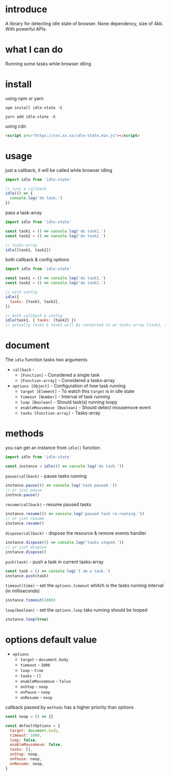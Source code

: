 # introduce

A library for detecting idle state of browser. None dependency, size of 4kb. With powerful APIs.

# what I can do

Running some tasks while browser idling

# install

using npm or yarn

```shell
npm install idle-state -S
```

```shell
yarn add idle-state -S
```

using cdn

```html
<script src="https://xxx.xx.xx/idle-state.min.js"></script>
```

# usage

just a callback, it will be called while browser idling

```js
import idle from 'idle-state'

// just a callback
idle(() => {
  console.log('do task.')
})
```

pass a task-array

```js
import idle from 'idle-state'

const task1 = () => console.log('do task1.')
const task2 = () => console.log('do task2.')

// tasks-array
idle([task1, task2])
```

both callback & config options

```js
import idle from 'idle-state'

const task1 = () => console.log('do task1.')
const task2 = () => console.log('do task2.')

// with config
idle({
  tasks: [task1, task2],
})

// both callback & config
idle(task1, { tasks: [task2] })
// actually task1 & task2 will be converted to an tasks-array [task1, task2]
```

# document

The `idle` function tasks two arguments

- `callback` -
  - `[Function]` - Considered a single task
  - `[Function-array]` - Considered a tasks-array
- `options [Object]` - Configuration of how task running
  - `target [Element]` - To watch this `target` is in idle state
  - `timeout [Number]` - Interval of task running
  - `loop [Boolean]` - Should task(s) running loopy
  - `enableMousemove [Boolean]` - Should detect mousemove event
  - `tasks [Function-array]` - Tasks-array

# methods

you can get an instance from `idle()` function

```js
import idle from 'idle-state'

const instance = idle(() => console.log('do task.'))
```

`pause(callback)` - pause tasks running

```js
instance.pause(() => console.log('task paused.'))
// or just pause
instnce.pause()
```

`resume(callback)` - resume paused tasks

```js
instance.resume(() => console.log('paused task re-running.'))
// or just resume
instance.resume()
```

`dispose(callback)` - dispose the resource & remove events handler

```js
instance.dispose(() => console.log('tasks stoped.'))
// or just dispose
instance.dispose()
```

`push(task)` - push a task in current tasks-array

```js
const task = () => console.log('I am a task.')
instance.push(task)
```

`timeout(time)` - set the `options.timeout` whitch is the tasks running interval (in milliseconds)

```js
instance.timeout(2000)
```

`loop(boolean)` - set the `options.loop` taks running should be looped

```js
instance.loop(true)
```

# options default value

- `options`
  - `target` - `document.body`
  - `timeout` - `1000`
  - `loop` - `true`
  - `tasks` - `[]`
  - `enableMousemove` - `false`
  - `onStop` - `noop`
  - `onPause` - `noop`
  - `onResume` - `noop`

callback passed by `methods` has a higher priority than options

```js
const noop = () => {}

const defaultOptions = {
  target: document.body,
  timeout: 1000,
  loop: false,
  enableMousemove: false,
  tasks: [],
  onStop: noop,
  onPause: noop,
  onResume: noop,
}
```
